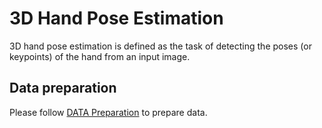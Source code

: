 # 3D Hand Pose Estimation

3D hand pose estimation is defined as the task of detecting the poses (or keypoints) of the hand from an input image.

## Data preparation

Please follow [DATA Preparation](/docs/tasks/3d_hand_keypoint.md) to prepare data.
